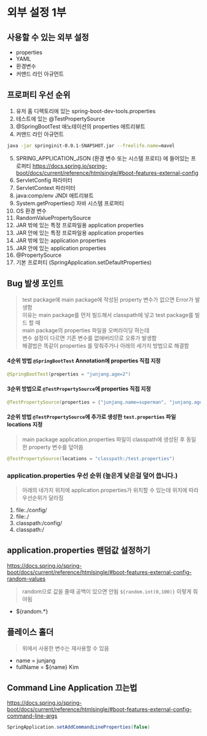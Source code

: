 # 외부 설정 1부
## 사용할 수 있는 외부 설정
- properties
- YAML
- 환경변수
- 커맨드 라인 아규먼트

## 프로퍼티 우선 순위
1. 유저 홈 디렉토리에 있는 spring-boot-dev-tools.properties
2. 테스트에 있는 @TestPropertySource
3. @SpringBootTest 애노테이션의 properties 애트리뷰트
4. 커맨드 라인 아규먼트
```bash
java -jar springinit-0.0.1-SNAPSHOT.jar --freelife.name=mavel
```
5. SPRING_APPLICATION_JSON (환경 변수 또는 시스템 프로티) 에 들어있는 프로퍼티
https://docs.spring.io/spring-boot/docs/current/reference/htmlsingle/#boot-features-external-config
6. ServletConfig 파라미터
7. ServletContext 파라미터
8. java:comp/env JNDI 애트리뷰트
9.  System.getProperties() 자바 시스템 프로퍼티
10. OS 환경 변수
11. RandomValuePropertySource
12. JAR 밖에 있는 특정 프로파일용 application properties
13. JAR 안에 있는 특정 프로파일용 application properties
14. JAR 밖에 있는 application properties
15. JAR 안에 있는 application properties
16. @PropertySource
17. 기본 프로퍼티 (SpringApplication.setDefaultProperties)

## Bug 발생 포인트
> test package에 main package에 작성된 property 변수가 없으면 Error가 발생함  
> 이유는 main package를 먼저 빌드해서 classpath에 넣고 test package를 빌드 할 때  
> main package의 properties 파일을 오버라이딩 하는데  
> 변수 설정이 다르면 기존 변수를 없애버리므로 오류가 발생함  
> 해결법은 똑같이 properties 를 맞춰주거나 아래의 세가지 방법으로 해결함  
#### 4순위 방법 `@SpringBootTest` Annotation에 properties 직접 지정
```java
@SpringBootTest(properties = "junjang.age=2")
```

#### 3순위 방법으로 `@TestPropertySource`에 properties 직접 지정
```java
@TestPropertySource(properties = {"junjang.name=superman", "junjang.age=23"})
```

#### 2순위 방법 `@TestPropertySource`에 추가로 생성한 `test.properties` 파일 locations 지정
> main package application.properties 파일이 classpath에 생성된 후 동일한 property 변수를 덮어씀
```java
@TestPropertySource(locations = "classpath:/test.properties")
```

### application.properties 우선 순위 (높은게 낮은걸 덮어 씁니다.)
> 아래의 네가지 위치에 application.properties가 위치할 수 있는데 위치에 따라 우선순위가 달라짐  
1. file:./config/
2. file:./
3. classpath:/config/
4. classpath:/

## application.properties 랜덤값 설정하기
https://docs.spring.io/spring-boot/docs/current/reference/htmlsingle/#boot-features-external-config-random-values
> random으로 값을 줄때 공백이 있으면 안됨 `${random.int(0,100)}` 이렇게 줘야됨  
- ${random.*}

## 플레이스 홀더
> 위에서 사용한 변수는 재사용할 수 있음
- name = junjang
- fullName = ${name} Kim

## Command Line Application 끄는법
https://docs.spring.io/spring-boot/docs/current/reference/htmlsingle/#boot-features-external-config-command-line-args
```java
SpringApplication.setAddCommandLineProperties(false)
```
